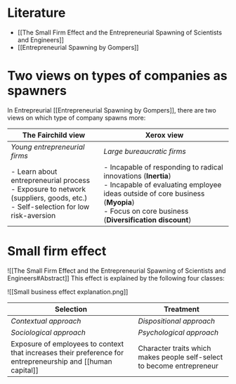 # Literature
- [[The Small Firm Effect and the Entrepreneurial Spawning of Scientists and Engineers]]
- [[Entrepreneurial Spawning by Gompers]]
# Two views on types of companies as spawners
In Entrepreurial [[Entrepreneurial Spawning by Gompers]], there are two views on which type of company spawns more:

| The Fairchild view | Xerox view |
| ---- | ---- |
| *Young entrepreneurial firms* | *Large bureaucratic firms* |
| - Learn about entrepreneurial process<br>- Exposure to network (suppliers, goods, etc.)<br>- Self-selection for low risk-aversion  | - Incapable of responding to radical innovations (**Inertia**)<br>- Incapable of evaluating employee ideas outside of core business (**Myopia**)<br>- Focus on core business (**Diversification discount**) |
# Small firm effect
![[The Small Firm Effect and the Entrepreneurial Spawning of Scientists and Engineers#Abstract]]
This effect is explained by the following four classes:

![[Small business effect explanation.png]]

| Selection | Treatment |
| ---- | ---- |
| *Contextual approach* | *Dispositional approach* |
| *Sociological approach* | *Psychological approach* |
| Exposure of employees to context that increases their preference for entrepreneurship and [[human capital]] | Character traits which makes people self-select to become entrepreneur |
